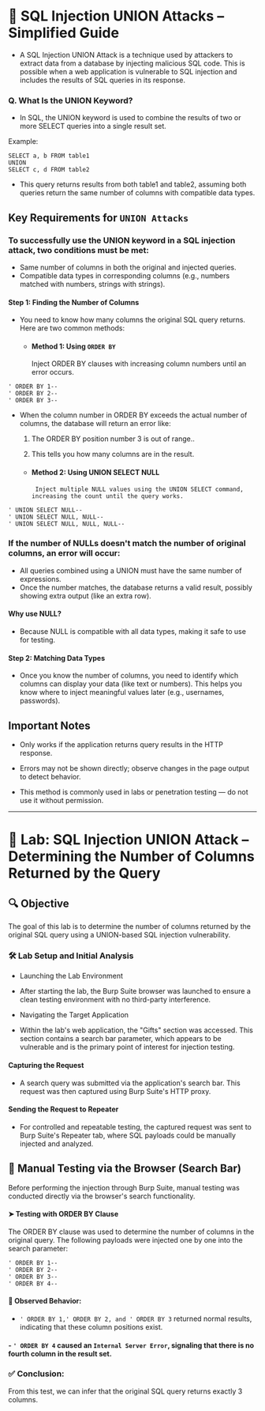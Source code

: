 # 📄 SQL Injection UNION Attacks – Simplified Guide

- A SQL Injection UNION Attack is a technique used by attackers to extract data from a database by injecting malicious SQL code. This is possible when a web application is vulnerable to SQL injection and includes the results of SQL queries in its response.

### Q. What Is the UNION Keyword?
- In SQL, the UNION keyword is used to combine the results of two or more SELECT queries into a single result set.

Example:
```
SELECT a, b FROM table1
UNION
SELECT c, d FROM table2
```

- This query returns results from both table1 and table2, assuming both queries return the same number of columns with compatible data types.

## Key Requirements for `UNION Attacks`

### To successfully use the UNION keyword in a SQL injection attack, two conditions must be met:

- Same number of columns in both the original and injected queries.
- Compatible data types in corresponding columns (e.g., numbers matched with numbers, strings with strings).

#### Step 1: Finding the Number of Columns
- You need to know how many columns the original SQL query returns. Here are two common methods:

  - #### Method 1: Using `ORDER BY`
    Inject ORDER BY clauses with increasing column numbers until an error occurs.

```
' ORDER BY 1-- 
' ORDER BY 2-- 
' ORDER BY 3--
```
- When the column number in ORDER BY exceeds the actual number of columns, the database will return an error like:

   1. The ORDER BY position number 3 is out of range.. 
  
   2. This tells you how many columns are in the result.

  - #### Method 2: Using UNION SELECT NULL
         Inject multiple NULL values using the UNION SELECT command, increasing the count until the query works.

```
' UNION SELECT NULL-- 
' UNION SELECT NULL, NULL-- 
' UNION SELECT NULL, NULL, NULL--
```


### If the number of NULLs doesn't match the number of original columns, an error will occur:

- All queries combined using a UNION must have the same number of expressions.
- Once the number matches, the database returns a valid result, possibly showing extra output (like an extra row).

#### Why use NULL?
- Because NULL is compatible with all data types, making it safe to use for testing.

#### Step 2: Matching Data Types
- Once you know the number of columns, you need to identify which columns can display your data (like text or numbers). This helps you know where to inject meaningful values later (e.g., usernames, passwords).

## Important Notes
- Only works if the application returns query results in the HTTP response.

- Errors may not be shown directly; observe changes in the page output to detect behavior.

- This method is commonly used in labs or penetration testing — do not use it without permission.

---

# 🧪 Lab: SQL Injection UNION Attack – Determining the Number of Columns Returned by the Query

## 🔍 Objective
The goal of this lab is to determine the number of columns returned by the original SQL query using a UNION-based SQL injection vulnerability.

### 🛠️ Lab Setup and Initial Analysis
- Launching the Lab Environment
- After starting the lab, the Burp Suite browser was launched to ensure a clean testing environment with no third-party interference.

- Navigating the Target Application
- Within the lab's web application, the "Gifts" section was accessed. This section contains a search bar parameter, which appears to be vulnerable and is the primary point of interest for injection testing.

#### Capturing the Request
- A search query was submitted via the application's search bar. This request was then captured using Burp Suite's HTTP proxy.
![]()

#### Sending the Request to Repeater
- For controlled and repeatable testing, the captured request was sent to Burp Suite's Repeater tab, where SQL payloads could be manually injected and analyzed.

## 🧪 Manual Testing via the Browser (Search Bar)
Before performing the injection through Burp Suite, manual testing was conducted directly via the browser's search functionality.

#### ➤ Testing with ORDER BY Clause
The ORDER BY clause was used to determine the number of columns in the original query. The following payloads were injected one by one into the search parameter:
```
' ORDER BY 1--
' ORDER BY 2--
' ORDER BY 3--
' ORDER BY 4--
```

#### 🧾 Observed Behavior:
- `' ORDER BY 1,' ORDER BY 2, and ' ORDER BY 3` returned normal results, indicating that these column positions exist.

#### - `' ORDER BY 4` caused an `Internal Server Error`, signaling that there is no fourth column in the result set.

### ✅ Conclusion:
From this test, we can infer that the original SQL query returns exactly 3 columns.
